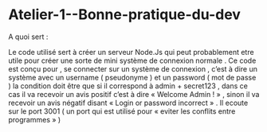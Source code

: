 # Atelier-1--Bonne-pratique-du-dev

A quoi sert :

Le code utilisé sert à créer un serveur Node.Js qui peut probablement etre utile pour créer une sorte de mini système de connexion normale . Ce code est conçu pour , se connecter sur un système de connexion , c’est à dire un système avec un username ( pseudonyme ) et un password ( mot de passe ) la condition doit être que si il correspond à admin + secret123 , dans ce cas il va recevoir un avis positif c’est à dire « Welcome Admin ! » , sinon il va recevoir un avis négatif disant « Login or password incorrect » . 
Il ecoute sur le port 3001 ( un port qui est utilisé pour « eviter les conflits entre programmes » ) 

